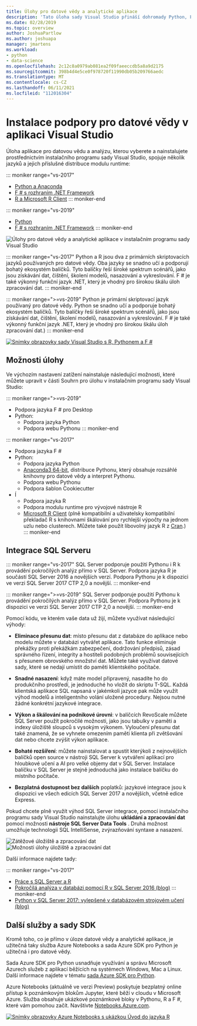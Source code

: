 ```yaml
---
title: Úlohy pro datové vědy a analytické aplikace
description: 'Tato úloha sady Visual Studio přináší dohromady Python, F # a jejich příslušné distribuce modulu runtime, včetně Anaconda. (R je také součástí sady Visual Studio 2017.)'
ms.date: 02/28/2019
ms.topic: overview
author: JoshuaPartlow
ms.author: joshuapa
manager: jmartens
ms.workload:
- python
- data-science
ms.openlocfilehash: 2c12c8a0979ab081ea2f09faeeccdb5a8a9d2175
ms.sourcegitcommit: 398b4d4e5ce0f978720f11990db05b209766aedc
ms.translationtype: MT
ms.contentlocale: cs-CZ
ms.lasthandoff: 06/11/2021
ms.locfileid: "112016304"
---
```

# <a name="install-data-science-support-in-visual-studio"></a>Instalace podpory pro datové vědy v aplikaci Visual Studio

Úloha aplikace pro datovou vědu a analýzu, kterou vyberete a nainstalujete prostřednictvím instalačního programu sady Visual Studio, spojuje několik jazyků a jejich příslušné distribuce modulu runtime:

::: moniker range="vs-2017"
- [Python a Anaconda](../python/overview-of-python-tools-for-visual-studio.md)
- [F # s rozhraním .NET Framework](/dotnet/fsharp/)
- [R a Microsoft R Client](../rtvs/index.md)
::: moniker-end

::: moniker range="vs-2019"
- [Python](../python/overview-of-python-tools-for-visual-studio.md)
- [F # s rozhraním .NET Framework](/dotnet/fsharp/)
::: moniker-end

![Úlohy pro datové vědy a analytické aplikace v instalačním programu sady Visual Studio](media/workload/data-science-workload.png)

::: moniker range="vs-2017"
Python a R jsou dva z primárních skriptovacích jazyků používaných pro datové vědy. Oba jazyky se snadno učí a podporují bohatý ekosystém balíčků. Tyto balíčky řeší široké spektrum scénářů, jako jsou získávání dat, čištění, školení modelů, nasazování a vykreslování. F # je také výkonný funkční jazyk .NET, který je vhodný pro širokou škálu úloh zpracování dat.
::: moniker-end

::: moniker range=">=vs-2019"
Python je primární skriptovací jazyk používaný pro datové vědy. Python se snadno učí a podporuje bohatý ekosystém balíčků. Tyto balíčky řeší široké spektrum scénářů, jako jsou získávání dat, čištění, školení modelů, nasazování a vykreslování. F # je také výkonný funkční jazyk .NET, který je vhodný pro širokou škálu úloh zpracování dat.)
::: moniker-end

<!--Note link on the image because this one is large -->
[![Snímky obrazovky sady Visual Studio s R, Pythonem a F #](media/workload/data-science-workload-screens.png)](media/workload/data-science-workload-screens.png#lightbox)

## <a name="workload-options"></a>Možnosti úlohy

Ve výchozím nastavení zatížení nainstaluje následující možnosti, které můžete upravit v části Souhrn pro úlohu v instalačním programu sady Visual Studio:

::: moniker range=">=vs-2019"
- Podpora jazyka F # pro Desktop
- Python:
  - Podpora jazyka Python
  - Podpora webu Pythonu
::: moniker-end

::: moniker range="vs-2017"
- Podpora jazyka F #
- Python:
  - Podpora jazyka Python
  - [Anaconda3 64-bit](https://www.continuum.io), distribuce Pythonu, který obsahuje rozsáhlé knihovny pro datové vědy a interpret Pythonu.
  - Podpora webu Pythonu
  - Podpora šablon Cookiecutter
- Í
  - Podpora jazyka R
  - Podpora modulu runtime pro vývojové nástroje R
  - [Microsoft R Client](/machine-learning-server/r-client/what-is-microsoft-r-client) (plně kompatibilní a uživatelsky kompatibilní překladač R s knihovnami škálování pro rychlejší výpočty na jednom uzlu nebo clusterech. Můžete také použít libovolný jazyk R z [Cran](https://cran.r-project.org/).)
::: moniker-end

## <a name="sql-server-integration"></a>Integrace SQL Serveru

::: moniker range="vs-2017"
SQL Server podporuje použití Pythonu i R k provádění pokročilých analýz přímo v SQL Server. Podpora jazyka R je součástí SQL Server 2016 a novějších verzí. Podpora Pythonu je k dispozici ve verzi SQL Server 2017 CTP 2,0 a novější.
::: moniker-end

::: moniker range=">=vs-2019"
SQL Server podporuje použití Pythonu k provádění pokročilých analýz přímo v SQL Server. Podpora Pythonu je k dispozici ve verzi SQL Server 2017 CTP 2,0 a novější.
::: moniker-end

Pomocí kódu, ve kterém vaše data už žijí, můžete využívat následující výhody:

- **Eliminace přesunu dat**: místo přesunu dat z databáze do aplikace nebo modelu můžete v databázi vytvářet aplikace. Tato funkce eliminuje překážky proti překážkám zabezpečení, dodržování předpisů, zásad správného řízení, integrity a hostiteli podobných problémů souvisejících s přesunem obrovského množství dat. Můžete také využívat datové sady, které se nedají umístit do paměti klientského počítače.

- **Snadné nasazení**: když máte model připravený, nasadíte ho do produkčního prostředí, je jednoduché ho vložit do skriptu T-SQL. Každá klientská aplikace SQL napsaná v jakémkoli jazyce pak může využít výhod modelů a inteligentního volání uložené procedury. Nejsou nutné žádné konkrétní jazykové integrace.

- **Výkon a škálování na podnikové úrovni**: v balíčcích RevoScale můžete SQL Server použít pokročilé možnosti, jako jsou tabulky v paměti a indexy úložiště sloupců s vysokým výkonem. Vyloučení přesunu dat také znamená, že se vyhnete omezením paměti klienta při zvětšování dat nebo chcete zvýšit výkon aplikace.

- **Bohaté rozšíření**: můžete nainstalovat a spustit kterýkoli z nejnovějších balíčků open source v nástroji SQL Server k vytváření aplikací pro hloubkové učení a AI pro velké objemy dat v SQL Server. Instalace balíčku v SQL Server je stejně jednoduchá jako instalace balíčku do místního počítače.

- **Bezplatná dostupnost bez dalších** poplatků: jazykové integrace jsou k dispozici ve všech edicích SQL Server 2017 a novějších, včetně edice Express.

Pokud chcete plně využít výhod SQL Server integrace, pomocí instalačního programu sady Visual Studio nainstalujte úlohu **ukládání a zpracování dat** pomocí možnosti **nástroje SQL Server Data Tools** . Druhá možnost umožňuje technologii SQL IntelliSense, zvýrazňování syntaxe a nasazení.

![Zátěžové úložiště a zpracování dat](media/workload/data-storage-workload.png) &nbsp;&nbsp;&nbsp;&nbsp; ![Možnosti úlohy úložiště a zpracování dat](media/workload/data-storage-workload-options.png)

Další informace najdete tady:

::: moniker range="vs-2017"
- [Práce s SQL Server a R](../rtvs/integrating-sql-server-with-r.md)
- [Pokročilá analýza v databázi pomocí R v SQL Server 2016 (blog)](https://blogs.technet.microsoft.com/dataplatforminsider/2016/03/29/in-database-advanced-analytics-with-r-in-sql-server-2016/)
::: moniker-end
- [Python v SQL Server 2017: vylepšené v databázovém strojovém učení (blog)](https://blogs.technet.microsoft.com/dataplatforminsider/2017/04/19/python-in-sql-server-2017-enhanced-in-database-machine-learning/)

## <a name="additional-services-and-sdks"></a>Další služby a sady SDK

Kromě toho, co je přímo v úloze datové vědy a analytické aplikace, je užitečná taky služba Azure Notebooks a sada Azure SDK pro Python je užitečná i pro datové vědy.

Sada Azure SDK pro Python usnadňuje využívání a správu Microsoft Azurech služeb z aplikací běžících na systémech Windows, Mac a Linux. Další informace najdete v tématu [sada Azure SDK pro Python](/azure/python/).

Azure Notebooks (aktuálně ve verzi Preview) poskytuje bezplatný online přístup k poznámkovým blokům Jupyter, které běží v cloudu v Microsoft Azure. Služba obsahuje ukázkové poznámkové bloky v Pythonu, R a F #, které vám pomohou začít. Navštivte [Notebooks.Azure.com](https://notebooks.azure.com/).

<!--Note link on the image because this one is large -->
[![Snímky obrazovky Azure Notebooks s ukázkou Úvod do jazyka R](media/workload/data-science-workload-notebooks.png)](media/workload/data-science-workload-notebooks.png#lightbox)
